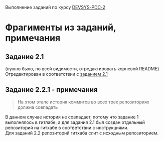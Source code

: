 Выполнение заданий по курсу [DEVSYS-PDC-2](https://netology.ru/programs/dvpspdc)

# Фрагименты из заданий, примечания

## Задание 2.1
(нужно было, по всей видимости, отредактировать корневой README)  
Отредактирован в соответствии с [заданием 2.1](https://github.com/netology-code/sysadm-homeworks/tree/devsys10/02-git-01-vcs)

## Задание 2.2.1 - примечания
> На этом этапе история коммитов во всех трех репозиториях должна совпадать

В данном случае история не совпадает, потому что задание 1 выполнялось в гитлабе, 
а для задания 2.1 был создан отдельный репозиторий на гитхабе в соответствии с 
инструкциями.  
Для заданий 2.2 репозиторий гитхаба слит с исходным репозиторием.


